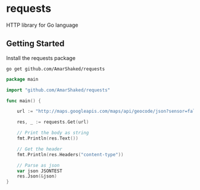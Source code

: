 # requests
HTTP library for Go language

## Getting Started

Install the requests package 
~~~
go get github.com/AmarShaked/requests
~~~

~~~ go
package main

import "github.com/AmarShaked/requests"

func main() {

	url := "http://maps.googleapis.com/maps/api/geocode/json?sensor=false&address=israel"

	res, _ := requests.Get(url)

	// Print the body as string
	fmt.Println(res.Text())

	// Get the header
	fmt.Println(res.Headers("content-type"))

	// Parse as json
	var json JSONTEST
	res.Json(&json)
}

~~~
